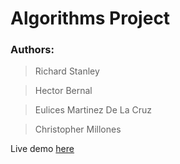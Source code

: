 # Algorithms Project

### Authors:
> Richard Stanley

> Hector Bernal

> Eulices Martinez De La Cruz

> Christopher Millones

Live demo [here](https://jsforthewin.com/)